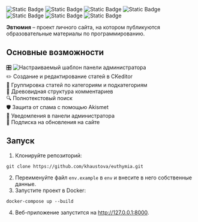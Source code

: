 ![Static Badge](https://img.shields.io/badge/Python-3.11.4-orange) ![Static Badge](https://img.shields.io/badge/Django-4.2.2-blue) ![Static Badge](https://img.shields.io/badge/Django_CKEditor-6.5.1-blue) ![Static Badge](https://img.shields.io/badge/Celery-5.3.1-blue) ![Static Badge](https://img.shields.io/badge/PostgreSQL-14.15-purple) ![Static Badge](https://img.shields.io/badge/Redis-6.0.16-purple) ![Static Badge](https://img.shields.io/badge/Akismet-gray)

**Эвтюмия** – проект личного сайта, на котором публикуются образовательные материалы по программированию. 

## Основные возможности
:control_knobs: ![Настраиваемый шаблон панели администратора](https://github.com/khaustova/admingo)  
:pencil2: Создание и редактирование статей в CKeditor       
:file_folder: Группировка статей по категориям и подкатегориям   
:speech_balloon: Древовидная структура комментариев  
:mag: Полнотекстовый поиск  
:shield: Защита от спама с помощью Akismet  
:bell: Уведомления в панели администратора   
:email: Подписка на обновления на сайте    

## Запуск
1. Клонируйте репозиторий:
```
git clone https://github.com/khaustova/euthymia.git
```
2. Переименуйте файл `env.example` в `env` и внесите в него собственные данные.
3. Запустите проект в Docker:
```
docker-compose up --build
```
4. Веб-приложение запустится на http://127.0.0.1:8000.

